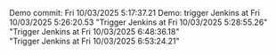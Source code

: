 Demo commit: Fri 10/03/2025  5:17:37.21 
Demo: trigger Jenkins at Fri 10/03/2025  5:26:20.53
"Trigger Jenkins at Fri 10/03/2025  5:28:55.26"  
"Trigger Jenkins at Fri 10/03/2025  6:48:36.18"  
"Trigger Jenkins at Fri 10/03/2025  6:53:24.21"  
